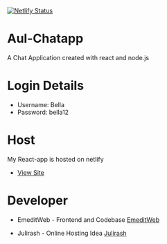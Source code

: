 [![Netlify Status](https://api.netlify.com/api/v1/badges/21793e08-7ff1-4057-8b58-67bdf606932e/deploy-status)](https://app.netlify.com/sites/aul-chatapp/deploys)


# Aul-Chatapp
A Chat Application created with react and node.js

# Login Details
- Username: Bella
- Password: bella12

# Host
My React-app is hosted on netlify
- [View Site](aul-chatapp.netlify.com)

# Developer
- EmeditWeb - Frontend and Codebase [EmeditWeb](github.com/emeditweb)

- Julirash - Online Hosting Idea [Julirash](github.com/julirash)
